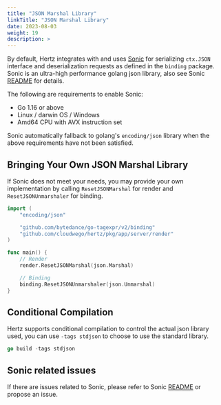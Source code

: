 ```yaml
---
title: "JSON Marshal Library"
linkTitle: "JSON Marshal Library"
date: 2023-08-03
weight: 19
description: >
---
```


By default, Hertz integrates with and uses [Sonic](https://github.com/bytedance/sonic) for serializing `ctx.JSON` interface and deserialization requests as defined in the `binding` package.
Sonic is an ultra-high performance golang json library, also see Sonic [README](https://github.com/bytedance/sonic) for details.

The following are requirements to enable Sonic:

- Go 1.16 or above
- Linux / darwin OS / Windows
- Amd64 CPU with AVX instruction set

Sonic automatically fallback to golang's `encoding/json` library when the above requirements have not been satisfied.

## Bringing Your Own JSON Marshal Library

If Sonic does not meet your needs, you may provide your own implementation by calling `ResetJSONMarshal` for render and `ResetJSONUnmarshaler` for binding.

```go
import (
    "encoding/json"

    "github.com/bytedance/go-tagexpr/v2/binding"
    "github.com/cloudwego/hertz/pkg/app/server/render"
)

func main() {
    // Render
    render.ResetJSONMarshal(json.Marshal)

    // Binding
    binding.ResetJSONUnmarshaler(json.Unmarshal)
}
```

## Conditional Compilation

Hertz supports conditional compilation to control the actual json library used, you can use `-tags stdjson` to choose to use the standard library.

```go
go build -tags stdjson 
```

## Sonic related issues

If there are issues related to Sonic, please refer to Sonic [README](https://github.com/bytedance/sonic) or propose an issue.

